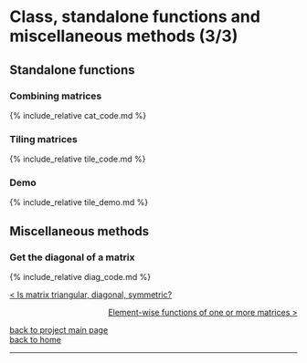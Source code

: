 # Class, standalone functions and miscellaneous methods (3/3)
## Standalone functions
### Combining matrices
{% include_relative cat_code.md %}

### Tiling matrices
{% include_relative tile_code.md %}
### Demo
{% include_relative tile_demo.md %}

## Miscellaneous methods
### Get the diagonal of a matrix
{% include_relative diag_code.md %}

[< Is matrix triangular, diagonal, symmetric?](./class_and_standalone_functions_-_sq_tri_diag_sym.md)

<div style="text-align: right">
<a href="https://matt-a-bennett.github.io/numpy_from_scratch/elwise_function.html">Element-wise functions of one or more matrices ></a>
</div>

[back to project main page](./numpy_from_scratch.md)\
[back to home](../index.md)

---
<script src="https://utteranc.es/client.js"
        repo="Matt-A-Bennett/Matt-A-Bennett.github.io"
        issue-term="https://matt-a-bennett.github.io/numpy_from_scratch/class_and_standalone_functions.html"
        theme="github-light"
        crossorigin="anonymous"
        async>
</script>

